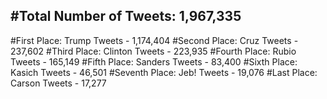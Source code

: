 #Total Number of Tweets: 1,967,335 
---
#First Place: Trump Tweets - 1,174,404
#Second Place: Cruz Tweets - 237,602
#Third Place: Clinton Tweets - 223,935
#Fourth Place: Rubio Tweets - 165,149
#Fifth Place: Sanders Tweets - 83,400
#Sixth Place: Kasich Tweets - 46,501
#Seventh Place: Jeb! Tweets - 19,076
#Last Place: Carson Tweets - 17,277

